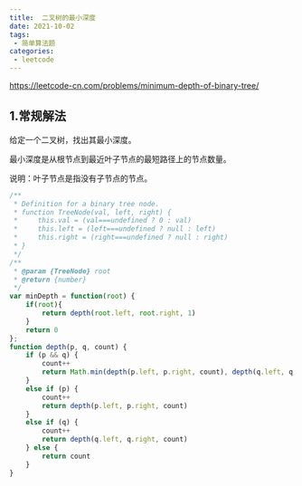 ```yaml
---
title:  二叉树的最小深度
date: 2021-10-02
tags:
 - 简单算法题
categories:
 - leetcode
---
```


<https://leetcode-cn.com/problems/minimum-depth-of-binary-tree/>
## 1.常规解法
给定一个二叉树，找出其最小深度。

最小深度是从根节点到最近叶子节点的最短路径上的节点数量。

说明：叶子节点是指没有子节点的节点。
```js
/**
 * Definition for a binary tree node.
 * function TreeNode(val, left, right) {
 *     this.val = (val===undefined ? 0 : val)
 *     this.left = (left===undefined ? null : left)
 *     this.right = (right===undefined ? null : right)
 * }
 */
/**
 * @param {TreeNode} root
 * @return {number}
 */
var minDepth = function(root) {
    if(root){
        return depth(root.left, root.right, 1)
    }
    return 0
};
function depth(p, q, count) {
    if (p && q) {
        count++
        return Math.min(depth(p.left, p.right, count), depth(q.left, q.right, count))
    }
    else if (p) {
        count++
        return depth(p.left, p.right, count)
    }
    else if (q) {
        count++
        return depth(q.left, q.right, count)
    } else {
        return count
    }
}
```
